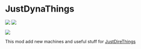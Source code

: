 # JustDynaThings

![](https://cf.way2muchnoise.eu/versions/1189855.svg) ![](https://img.shields.io/badge/NeoForge-lime?style=plastic&amp;link=https%3A%2F%2Fneoforged.net%2F)

![](https://tokei.rs/b1/github/DevDyna/JustDynaThings?category=code) 

This mod add new machines and useful stuff for [JustDireThings](https://legacy.curseforge.com/minecraft/mc-mods/just-dire-things)
